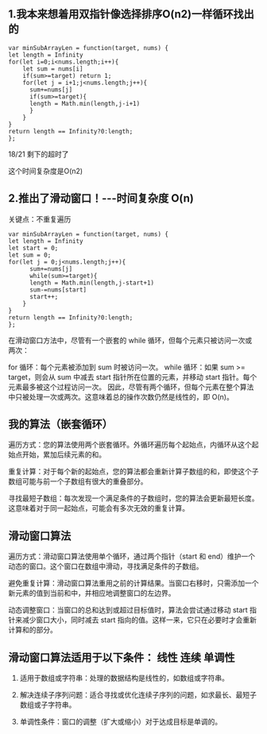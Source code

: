 ## 1.我本来想着用双指针像选择排序O(n2)一样循环找出的

```code
var minSubArrayLen = function(target, nums) {
let length = Infinity
for(let i=0;i<nums.length;i++){
    let sum = nums[i]
    if(sum>=target) return 1;
    for(let j = i+1;j<nums.length;j++){
      sum+=nums[j]
      if(sum>=target){
      length = Math.min(length,j-i+1)
      }
    }
}
return length == Infinity?0:length;
};
```
18/21 剩下的超时了

这个时间复杂度是O(n2)

## 2.推出了滑动窗口！---时间复杂度 O(n)
关键点：不重复遍历

```code
var minSubArrayLen = function(target, nums) {
let length = Infinity
let start = 0;
let sum = 0;
for(let j = 0;j<nums.length;j++){
      sum+=nums[j]
      while(sum>=target){
      length = Math.min(length,j-start+1)
      sum-=nums[start]
      start++;
    }
}
return length == Infinity?0:length;
};
```

在滑动窗口方法中，尽管有一个嵌套的 while 循环，但每个元素只被访问一次或两次：

for 循环：每个元素被添加到 sum 时被访问一次。
while 循环：如果 sum >= target，则会从 sum 中减去 start 指针所在位置的元素，并移动 start 指针。每个元素最多被这个过程访问一次。
因此，尽管有两个循环，但每个元素在整个算法中只被处理一次或两次。这意味着总的操作次数仍然是线性的，即 O(n)。


## 我的算法（嵌套循环）
遍历方式：您的算法使用两个嵌套循环。外循环遍历每个起始点，内循环从这个起始点开始，累加后续元素的和。

重复计算：对于每个新的起始点，您的算法都会重新计算子数组的和，即使这个子数组可能与前一个子数组有很大的重叠部分。

寻找最短子数组：每次发现一个满足条件的子数组时，您的算法会更新最短长度。这意味着对于同一起始点，可能会有多次无效的重复计算。

## 滑动窗口算法
遍历方式：滑动窗口算法使用单个循环，通过两个指针（start 和 end）维护一个动态的窗口。这个窗口在数组中滑动，寻找满足条件的子数组。

避免重复计算：滑动窗口算法重用之前的计算结果。当窗口右移时，只需添加一个新元素的值到当前和中，并相应地调整窗口的左边界。

动态调整窗口：当窗口的总和达到或超过目标值时，算法会尝试通过移动 start 指针来减少窗口大小，同时减去 start 指向的值。这样一来，它只在必要时才会重新计算和的部分。


## 滑动窗口算法适用于以下条件： 线性 连续 单调性 

1. 适用于数组或字符串：处理的数据结构是线性的，如数组或字符串。

2. 解决连续子序列问题：适合寻找或优化连续子序列的问题，如求最长、最短子数组或子字符串。

3. 单调性条件：窗口的调整（扩大或缩小）对于达成目标是单调的。
